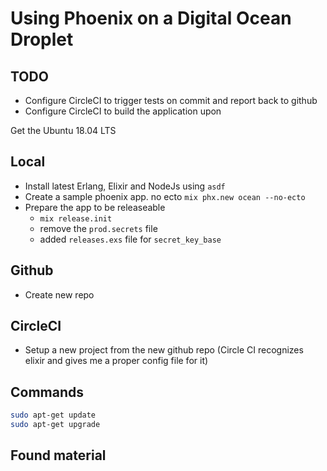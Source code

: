 # Using Phoenix on a Digital Ocean Droplet

## TODO

- Configure CircleCI to trigger tests on commit and report back to github
- Configure CircleCI to build the application upon

Get the Ubuntu 18.04 LTS

## Local

- Install latest Erlang, Elixir and NodeJs using `asdf`
- Create a sample phoenix app. no ecto `mix phx.new ocean --no-ecto`
- Prepare the app to be releaseable
  - `mix release.init`
  - remove the `prod.secrets` file
  - added `releases.exs` file for `secret_key_base`

## Github

- Create new repo

## CircleCI

- Setup a new project from the new github repo (Circle CI recognizes elixir and gives me a proper config file for it)

## 

## Commands

``` bash
sudo apt-get update
sudo apt-get upgrade
```

## Found material
